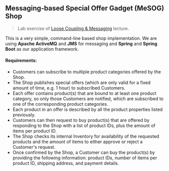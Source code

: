 ## Messaging‐based Special Offer Gadget (MeSOG) Shop

> Lab exercise of [Loose Coupling & Messaging](http://www.iaas.uni-stuttgart.de/lehre/vorlesung) lecture.

This is a very simple, command-line based shop implementation. We are using **Apache ActiveMQ** and **JMS** for messaging and **Spring** and **Spring Boot** as our application framework.

#### Requirements:

* Customers can subscribe to multiple product categories offered by the Shop. 
* The Shop publishes special offers (which are only valid for a fixed amount of time, e.g. 1 hour) to subscribed Customers.
* Each offer contains product(s) that are bound to at least one product category, so only those Customers are notified, which are subscribed to one of the corresponding product categories. 
* Each product in an offer is described by all the product properties listed previously. 
* Customers can then request to buy product(s) that are offered by responding to the Shop with a list of product IDs, plus the amount of items per product ID. 
* The Shop checks its internal Inventory for availability of the requested products and the amount of items to either approve or reject a Customer's request. 
* Once confirmed by the Shop, a Customer can buy the product(s) by providing the following information: product IDs, number of items per product ID, shipping address, and payment details.
